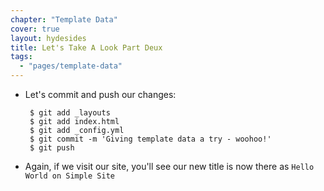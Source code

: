 ```yaml
---
chapter: "Template Data"
cover: true
layout: hydesides
title: Let's Take A Look Part Deux
tags:
  - "pages/template-data"
---
```


* Let's commit and push our changes:

       $ git add _layouts
       $ git add index.html
       $ git add _config.yml
       $ git commit -m 'Giving template data a try - woohoo!'
       $ git push

* Again, if we visit our site, you'll see our new title is now there as `Hello World on Simple Site`